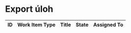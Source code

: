# Export úloh

| **ID** |  **Work Item Type**  | **Title** |    **State**    | **Assigned To** |
|--------|----------------------|-----------|-----------------|-----------------|

